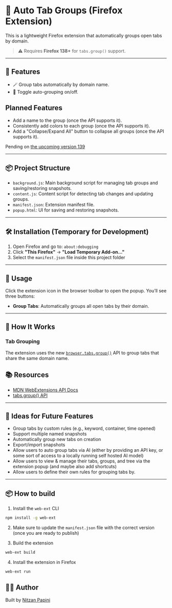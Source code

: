 # 🔖 Auto Tab Groups (Firefox Extension)

This is a lightweight Firefox extension that automatically groups open tabs by domain.

> ⚠️ Requires **Firefox 138+** for `tabs.group()` support.

---

## 🚀 Features

<!-- Allows grouping tabs by domain, auto-grouping -->

- 🪄 Group tabs automatically by domain name.
- 🔄 Toggle auto-grouping on/off.

## Planned Features

- Add a name to the group (once the API supports it).
- Consistently add colors to each group (once the API supports it).
- Add a "Collapse/Expand All" button to collapse all groups (once the API supports it).

Pending on [the upcoming version 139](https://blog.mozilla.org/addons/2025/04/30/webextensions-support-for-tab-groups/)

---

## 📦 Project Structure

- `background.js`: Main background script for managing tab groups and saving/restoring snapshots.
- `content.js`: Content script for detecting tab changes and updating groups.
- `manifest.json`: Extension manifest file.
- `popup.html`: UI for saving and restoring snapshots.

---

## 🛠 Installation (Temporary for Development)

1. Open Firefox and go to: `about:debugging`
2. Click **"This Firefox"** → **"Load Temporary Add-on..."**
3. Select the `manifest.json` file inside this project folder

---

## 🧪 Usage

Click the extension icon in the browser toolbar to open the popup. You’ll see three buttons:

- **Group Tabs**: Automatically groups all open tabs by their domain.

---

## 🧠 How It Works

### Tab Grouping

The extension uses the new [`browser.tabs.group()`](https://developer.mozilla.org/en-US/docs/Mozilla/Add-ons/WebExtensions/API/tabs/group) API to group tabs that share the same domain name.

## 📚 Resources

- [MDN WebExtensions API Docs](https://developer.mozilla.org/en-US/docs/Mozilla/Add-ons/WebExtensions)
- [tabs.group() API](https://developer.mozilla.org/en-US/docs/Mozilla/Add-ons/WebExtensions/API/tabs/group)

---

## 🧩 Ideas for Future Features

- Group tabs by custom rules (e.g., keyword, container, time opened)
- Support multiple named snapshots
- Automatically group new tabs on creation
- Export/import snapshots
- Allow users to auto group tabs via AI (either by providing an API key, or some sort of access to a locally running self hosted AI model)
- Allow users to view & manage their tabs, groups, and tree via the extension popup (and maybe also add shortcuts)
- Allow users to define their own rules for grouping tabs by.

---

## 📦 How to build

1. Install the `web-ext` CLI

```bash
npm install -g web-ext
```

2. Make sure to update the `manifest.json` file with the correct version (once you are ready to publish)

3. Build the extension

```bash
web-ext build
```

4. Install the extension in Firefox

```bash
web-ext run
```

## 👨‍💻 Author

Built by [Nitzan Papini](https://github.com/nitzanpap)
